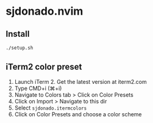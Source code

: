 # sjdonado.nvim

## Install
```bash
./setup.sh
```

## iTerm2 color preset
1. Launch iTerm 2. Get the latest version at iterm2.com
2. Type CMD+i (⌘+i) 
3. Navigate to Colors tab > Click on Color Presets
4. Click on Import > Navigate to this dir
5. Select `sjdonado.itermcolors`
6. Click on Color Presets and choose a color scheme
